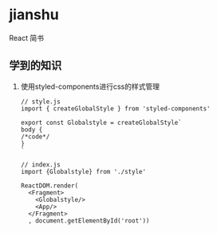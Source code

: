 # jianshu
React 简书

## 学到的知识

1. 使用styled-components进行css的样式管理

   ```react
   // style.js
   import { createGlobalStyle } from 'styled-components'
   
   export const Globalstyle = createGlobalStyle`
   body {
   /*code*/
   }
   `
   
   // index.js
   import {Globalstyle} from './style'
   
   ReactDOM.render(
     <Fragment>
       <Globalstyle/>
       <App/>
     </Fragment>
     , document.getElementById('root'))
   ```
